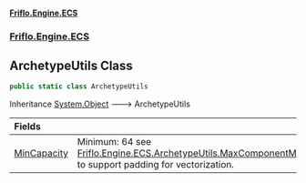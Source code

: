 #### [Friflo.Engine.ECS](index.md 'index')
### [Friflo.Engine.ECS](Friflo.Engine.ECS.md 'Friflo.Engine.ECS')

## ArchetypeUtils Class

```csharp
public static class ArchetypeUtils
```

Inheritance [System.Object](https://docs.microsoft.com/en-us/dotnet/api/System.Object 'System.Object') &#129106; ArchetypeUtils

| Fields | |
| :--- | :--- |
| [MinCapacity](ArchetypeUtils.MinCapacity.md 'Friflo.Engine.ECS.ArchetypeUtils.MinCapacity') | Minimum: 64 see [Friflo.Engine.ECS.ArchetypeUtils.MaxComponentMultiple](https://docs.microsoft.com/en-us/dotnet/api/Friflo.Engine.ECS.ArchetypeUtils.MaxComponentMultiple 'Friflo.Engine.ECS.ArchetypeUtils.MaxComponentMultiple') to support padding for vectorization. |
